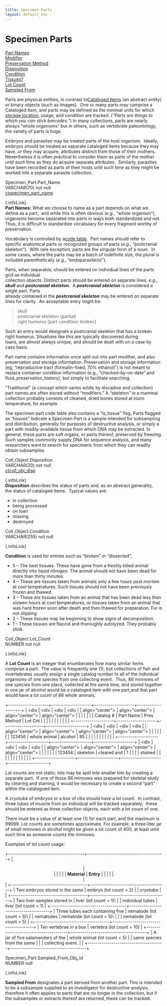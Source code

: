 ```yaml
---
title: Specimen Parts
layout: default_toc
---
```


# Specimen Parts

<div class="anchors">

[Part Names](#part_name)\
[Modifier](#modifier)\
[Preservation Method](#pres_method)\
[Disposition](#disposition)\
[Condition](#condition)\
[Tissues?](#is_tissue)\
[Lot Count](#lot)\
[Sampled From](#sampled_from)

</div>

Parts are physical entities, in contrast to[Cataloged
Items](/documentation/catalog/) (an abstract entity) or binary objects
(such as Images).  One or many parts may comprise a Cataloged Item, and
parts may be defined as the minimal units for which [storage
location](/documentation/container/), usage, and condition are
tracked. (*“Parts are things to which you can stick barcodes.”*) In many
collections, parts are nearly always “whole organisms” but in others,
such as vertebrate paleontology, the variety of parts is huge.

Embryos and parasites may be treated parts of the host organism. 
Ideally, embryos should be treated as separate cataloged items because
they may have, or they may acquire, attributes distinct from those of
their mothers.  Nevertheless it is often practical to consider them as
parts of the mother until such time as they do acquire separate
attributes.  Similarly, parasites have been recorded as parts of their
hosts until such time as they might be worked into a separate parasite
collection.

<div class="fldDef">

Specimen\_Part.Part\_Name\
VARCHAR(70) not null\
[ctspecimen\_part\_name](http://arctos.database.museum/info/ctDocumentation.cfm?table=ctspecimen_part_name)

</div>

[](#top){.infoLink}\
**Part Names:** What we choose to name as a part depends on what we
define as a part,  and while this is often obvious (*e.g.,* “whole
organism”), organisms become separated into parts in ways both
standardized and not.  Thus, it is difficult to standardize vocabulary
for every fragment worthy of preservation.

Vocabulary is controlled by a[code
table](http://arctos.database.museum/info/ctDocumentation.cfm?table=ctspecimen_part_name). 
Part names should refer to specific anatomical parts or recognized
groups of parts (*e.g.*, “postcranial skeleton”).  With rare exception,
parts are the singular form of a noun.  In some cases, where the parts
may be a batch of indefinite size, the plural is included
parenthetically (*e.g.,* “endoparasite(s)”).

Parts, when separable, should be entered on individual lines of the
parts grid as individual\
collection objects. Distinct parts should be entered on separate lines,
*e.g*., ***skull*** and ***postcranial skeleton***.  A ***postcranial
skeleton*** is considered a single part. Parts\
already contained in the ***postcranial skeleton*** may be entered on
separate lines for clarity.  An acceptable entry might be:

> skull\
> postcranial skeleton (partial)\
> right humerus \[part condition: broken\]

Such an entry would designate a postcranial skeleton that has a broken\
right humerus. Situations like this are typically discovered during\
loans, are almost always unique, and should be dealt with on a case by\
case basis.

Part name contains information once split out into part modifier, and
also preservation and storage information. Preservation and storage
information (eg, “reproductive tract (formalin-fixed, 70% ethanol)”) is
not meant to replace container condition information (e.g.,
“checked-by-on-date” and fluid\_preservation\_history), but simply to
facilitate searching.

“Traditional” (a concept which varies wildly by discipline and
collection) part names are often stored without “modifiers.” A
“skeleton” in a mammal collection probably consists of cleaned, dried
bones stored at room temperature, for example.

The specimen part code table also contains a “is\_tissue” flag. Parts
flagged as “tissues” indicate a Specimen Part is a sample intended for
subsampling and distribution, generally for purposes of destructive
analysis, or simply a part with readily-available tissue from which DNA
may be extracted. In general, these parts are soft organs, or parts
thereof, preserved by freezing. Such samples commonly supply DNA for
sequence analysis, and many researchers want to search for specimens
from which they can readily obtain subsamples.

<div class="fldDef">

Coll\_Object.Disposition\
VARCHAR(20) not null\
[ctcoll\_obj\_disp](http://arctos.database.museum/info/ctDocumentation.cfm?table=ctcoll_obj_disp)

</div>

[](#top){.infoLink}\
**Disposition** describes the status of parts and, as an abstract
generality,\
the status of cataloged items.  Typical values are:

-   in collection
-   being processed
-   on loan
-   missing
-   destroyed

<div class="fldDef">

Coll\_Object.Condition\
VARCHAR(255) not null

</div>

[](#top){.infoLink}

**Condition** is used for entries such as “broken” or “dissected”.

-   5 – The best tissues. These have gone from a freshly killed animal
    directly into liquid nitrogen. The animal should not have been dead
    for more than thirty minutes.
-   4 – These are tissues taken from animals only a few hours post
    mortem at cool temperatures. Such tissues should not have been
    previously frozen and thawed.
-   3 – These are tissues taken from an animal that has been dead less
    than sixteen hours at cool temperatures, or tissues taken from an
    animal that was hard frozen soon after death and then thawed
    for preparation. Fur is not slipping.
-   2 – These tissues may be beginning to show signs of decomposition.
-   1 – These tissues are flaccid and thoroughly autolyzed. They
    probably stink.

<div class="fldDef">

Coll\_Object.Lot\_Count\
NUMBER not null

</div>

[](#top){.infoLink}

A **Lot Count** is an integer that enumberates how many similar items
comprise a part.  The value is frequently one (1), but collections of
fish and invertebrates usually assign a single catalog number to all of
the individual organisms of one species from one collecting event. 
Thus, 86 minnows of one species from one place, collected at the same
time, and stored together in one jar of alcohol would be a cataloged
item with one part,and that part would have a lot count of 86 whole
animals.

+--------------------+--------------------+--------------------+--------------------+
| <div               | <div               | <div               | <div               |
| align="center">    | align="center">    | align="center">    | align="center">    |
|                    |                    |                    |                    |
| Catalog \#         | Part Name          | Pres Method        | Lot Cnt            |
|                    |                    |                    |                    |
| </div>             | </div>             | </div>             | </div>             |
+--------------------+--------------------+--------------------+--------------------+
| <div               | <div               | <div               | <div               |
| align="center">    | align="center">    | align="center">    | align="center">    |
|                    |                    |                    |                    |
| 123456             | whole animal       | alcohol            | 85                 |
|                    |                    |                    |                    |
| </div>             | </div>             | </div>             | </div>             |
+--------------------+--------------------+--------------------+--------------------+
| <div               | <div               | <div               | <div               |
| align="center">    | align="center">    | align="center">    | align="center">    |
|                    |                    |                    |                    |
| 123456             | skeleton           | cleared and        | 1                  |
|                    |                    | stained            |                    |
| </div>             | </div>             |                    | </div>             |
|                    |                    | </div>             |                    |
+--------------------+--------------------+--------------------+--------------------+

Lot counts are not static; lots may be split into smaller lots by
creating a separate part.  If one of those 86 minnows was prepared for
skeletal study by clearing and staining, it would be necessary to create
a second “part” within the catalogued item.

A cryotube of embryos or a box of ribs should have a lot count.  In
contrast, three tubes of muscle from an individual will be tracked
separately;  these should be entered as three collection objects, each
with a lot count of one.

There must be a value of at least one (1) for each part, and the maximum
is 99999. Lot counts are sometimes approximate. For example, a
three-liter jar of small minnows in alcohol might be given a lot count
of 400, at least until such time as someone counts the minnows.

Examples of lot count usage:

+--------------------------------------+--------------------------------------+
| <div align="center">                 | <div align="center">                 |
|                                      |                                      |
| **Material**                         | **Entry**                            |
|                                      |                                      |
| </div>                               | </div>                               |
+--------------------------------------+--------------------------------------+
| Two embryos stored in the same       | embryo (lot count = 2)               |
| cryotube                             |                                      |
+--------------------------------------+--------------------------------------+
| Two liver samples stored in          | liver (lot count = 1)\               |
| individual tubes                     | liver (lot count = 1)                |
+--------------------------------------+--------------------------------------+
| Three tubes each containing five     | nematode (lot count = 5)\            |
| nematodes                            | nematode (lot count = 5)\            |
|                                      | nematode (lot count = 5)             |
+--------------------------------------+--------------------------------------+
| Ten vertebrae in a box               | vertebra (lot count = 10)            |
+--------------------------------------+--------------------------------------+
| A jar of five salamanders of the     | whole animal (lot count = 5)         |
| same species from the same           |                                      |
| collecting event.                    |                                      |
+--------------------------------------+--------------------------------------+

<div class="fldDef">

Specimen\_Part.Sampled\_From\_Obj\_Id\
NUMBER null

</div>

[](#top){.infoLink}

**Sampled From** designates a part derived from another part. This is
intended to be a subsample supplied to an investigator for destructive
analysis. therefore it often applies to parts that are no longer in the
collection, but if the subsamples or extracts thereof are returned,
these can be tracked.
